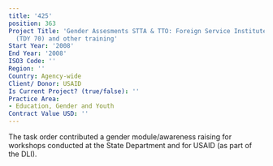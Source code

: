 ```yaml
---
title: '425'
position: 363
Project Title: 'Gender Assesments STTA & TTO: Foreign Service Institute training support
  (TDY 70) and other training'
Start Year: '2008'
End Year: '2008'
ISO3 Code: ''
Region: ''
Country: Agency-wide
Client/ Donor: USAID
Is Current Project? (true/false): ''
Practice Area:
- Education, Gender and Youth
Contract Value USD: ''
---
```


The task order contributed a gender module/awareness raising for workshops conducted at the State Department and for USAID (as part of the DLI).
